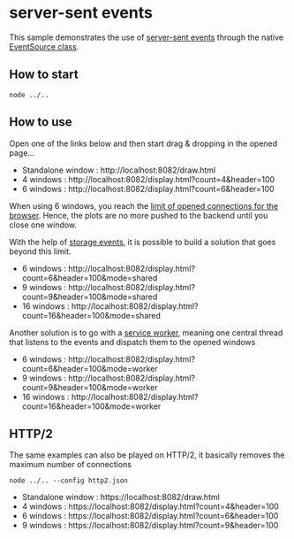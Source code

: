 # server-sent events

This sample demonstrates the use of [server-sent events](https://developer.mozilla.org/en-US/docs/Web/API/Server-sent_events) through the native [EventSource class](https://developer.mozilla.org/en-US/docs/Web/API/EventSource).

## How to start

`node ../..`

## How to use

Open one of the links below and then start drag & dropping in the opened page...

* Standalone window : http://localhost:8082/draw.html
* 4 windows : http://localhost:8082/display.html?count=4&header=100
* 6 windows : http://localhost:8082/display.html?count=6&header=100

When using 6 windows, you reach the [limit of opened connections for the browser](https://docs.pushtechnology.com/cloud/latest/manual/html/designguide/solution/support/connection_limitations.html#:~:text=Browsers%20limit%20the%20number%20of,allow%20six%20connections%20per%20domain.). Hence, the plots are no more pushed to the backend until you close one window.

With the help of [storage events](https://developer.mozilla.org/en-US/docs/Web/API/Window/storage_event), it is possible to build a solution that goes beyond this limit.

* 6 windows : http://localhost:8082/display.html?count=6&header=100&mode=shared
* 9 windows : http://localhost:8082/display.html?count=9&header=100&mode=shared
* 16 windows : http://localhost:8082/display.html?count=16&header=100&mode=shared

Another solution is to go with a [service worker](https://developer.mozilla.org/en-US/docs/Web/API/Service_Worker_API), meaning one central thread that listens to the events and dispatch them to the opened windows

* 6 windows : http://localhost:8082/display.html?count=6&header=100&mode=worker
* 9 windows : http://localhost:8082/display.html?count=9&header=100&mode=worker
* 16 windows : http://localhost:8082/display.html?count=16&header=100&mode=worker

## HTTP/2

The same examples can also be played on HTTP/2, it basically removes the maximum number of connections

`node ../.. --config http2.json`

* Standalone window : https://localhost:8082/draw.html
* 4 windows : https://localhost:8082/display.html?count=4&header=100
* 6 windows : https://localhost:8082/display.html?count=6&header=100
* 9 windows : https://localhost:8082/display.html?count=9&header=100
